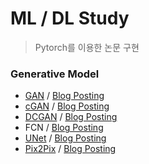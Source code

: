 # ML / DL Study

> Pytorch를 이용한 논문 구현

### Generative Model
- [GAN](https://github.com/sihyeong671/ML-DL-study/blob/main/DL/GAN/GAN.ipynb) / [Blog Posting](https://blog.naver.com/bshlab671/222809079644)
- [cGAN](https://github.com/sihyeong671/ML-DL-study/blob/main/DL/cGAN/cGAN.ipynb) / [Blog Posting](https://blog.naver.com/bshlab671/222812836635)
- [DCGAN](https://github.com/sihyeong671/ML-DL-study/blob/main/DL/DCGAN/DCGAN.ipynb) / [Blog Posting](https://blog.naver.com/bshlab671/222817498713)
- FCN / [Blog Posting](https://blog.naver.com/bshlab671/222835550599)
- [UNet](https://github.com/sihyeong671/ML-DL-study/blob/main/DL/Unet/Unet.ipynb) / [Blog Posting](https://blog.naver.com/bshlab671/222830843050)
- [Pix2Pix](https://github.com/sihyeong671/ML-DL-study/tree/main/DL/pix2pix) / [Blog Posting](https://blog.naver.com/bshlab671/222842133527)
